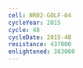 ```yaml
---
cell: NR02-GOLF-04
cycleYear: 2015
cycle: 48
cycleDate: 2015-48
resistance: 437000
enlightened: 383000 
---
```

      